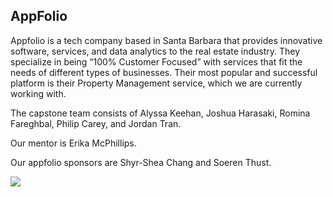 ## AppFolio ##

Appfolio is a tech company based in Santa Barbara that provides innovative software, services, and data analytics to the real estate industry.  They specialize in being “100% Customer Focused” with services that fit the needs of different types of businesses. Their most popular and successful platform is their Property Management service, which we are currently working with.

The capstone team consists of Alyssa Keehan, Joshua Harasaki, Romina Fareghbal, Philip Carey, and Jordan Tran.

Our mentor is Erika McPhillips.

Our appfolio sponsors are Shyr-Shea Chang and Soeren Thust.  

![](https://cdn.discordapp.com/attachments/927701734791458819/941487124513964073/unknown.png)

